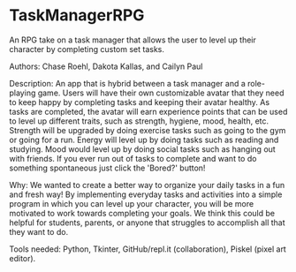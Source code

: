 # TaskManagerRPG
An RPG take on a task manager that allows the user to level up their character by completing custom set tasks.

Authors: Chase Roehl, Dakota Kallas, and Cailyn Paul

Description: An app that is hybrid between a task manager and a role-playing game. Users will have
their own customizable avatar that they need to keep happy by completing tasks and keeping their
avatar healthy. As tasks are completed, the avatar will earn experience points that can be used to level
up different traits, such as strength, hygiene, mood, health, etc. Strength will be upgraded by
doing exercise tasks such as going to the gym or going for a run. Energy will level up by doing tasks
such as reading and studying. Mood would level up by doing social tasks such as hanging out with
friends. If you ever run out of tasks to complete and want to do something spontaneous just click the
'Bored?' button!

Why: We wanted to create a better way to organize your daily tasks in a fun and fresh way! By
implementing everyday tasks and activities into a simple program in which you can level up your
character, you will be more motivated to work towards completing your goals. We think this could be
helpful for students, parents, or anyone that struggles to accomplish all that they want to do.

Tools needed: Python, Tkinter, GitHub/repl.it (collaboration), Piskel (pixel art editor).
